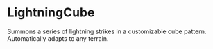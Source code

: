 # LightningCube
Summons a series of lightning strikes in a customizable cube pattern. Automatically adapts to any terrain.
